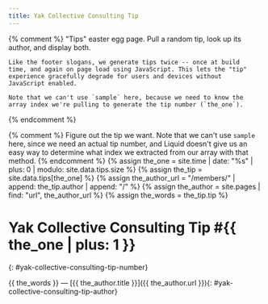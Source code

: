 ```yaml
---
title: Yak Collective Consulting Tip
---
```


{% comment %}
    "Tips" easter egg page. Pull a random tip, look up its author, and
    display both.

    Like the footer slogans, we generate tips twice -- once at build
    time, and again on page load using JavaScript. This lets the "tip"
    experience gracefully degrade for users and devices without
    JavaScript enabled.

    Note that we can't use `sample` here, because we need to know the
    array index we're pulling to generate the tip number (`the_one`).
{% endcomment %}

{% comment %}
    Figure out the tip we want. Note that we can't use `sample` here,
    since we need an actual tip number, and Liquid doesn't give us an
    easy way to determine what index we extracted from our array with
    that method.
{% endcomment %}
{% assign the_one = site.time | date: "%s" | plus: 0 | modulo: site.data.tips.size %}
{% assign the_tip = site.data.tips[the_one] %}
{% assign the_author_url = "/members/" | append: the_tip.author | append: "/" %}
{% assign the_author = site.pages | find: "url", the_author_url %}
{% assign the_words = the_tip.tip %}

# Yak Collective Consulting Tip #{{ the_one | plus: 1 }}
{: #yak-collective-consulting-tip-number}

<span id="yak-collective-consulting-tip">{{ the_words }}</span> &mdash; [{{ the_author.title }}]({{ the_author.url }}){: #yak-collective-consulting-tip-author}

<script defer src="/assets/static/tips.js"></script>
